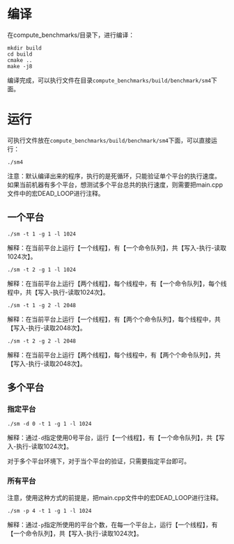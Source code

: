 # 编译

在compute_benchmarks/目录下，进行编译：

```
mkdir build
cd build
cmake ..
make -j8
```

编译完成，可以执行文件在目录`compute_benchmarks/build/benchmark/sm4`下面。


# 运行

可执行文件放在`compute_benchmarks/build/benchmark/sm4`下面，可以直接运行：

```
./sm4
```

注意：默认编译出来的程序，执行的是死循环，只能验证单个平台的执行速度。
如果当前机器有多个平台，想测试多个平台总共的执行速度，则需要把main.cpp文件中的宏DEAD_LOOP进行注释。

## 一个平台

```
./sm -t 1 -g 1 -l 1024
```

解释：在当前平台上运行【一个线程】，有【一个命令队列】，共【写入-执行-读取1024次】。

```
./sm -t 2 -g 1 -l 1024
```

解释：在当前平台上运行【两个线程】，每个线程中，有【一个命令队列】，每个线程中，共【写入-执行-读取1024次】。

```
./sm -t 1 -g 2 -l 2048
```

解释：在当前平台上运行【一个线程】，有【两个个命令队列】，每个线程中，共【写入-执行-读取2048次】。

```
./sm -t 2 -g 2 -l 2048
```

解释：在当前平台上运行【两个线程】，每个线程中，有【两个个命令队列】，共【写入-执行-读取2048次】。

## 多个平台

### 指定平台

```
./sm -d 0 -t 1 -g 1 -l 1024
```

解释：通过`-d`指定使用0号平台，运行【一个线程】，有【一个命令队列】，共【写入-执行-读取1024次】。

对于多个平台环境下，对于当个平台的验证，只需要指定平台即可。

### 所有平台

注意，使用这种方式的前提是，把main.cpp文件中的宏DEAD_LOOP进行注释。

```
./sm -p 4 -t 1 -g 1 -l 1024
```

解释：通过`-p`指定所使用的平台个数，在每一个平台上，运行【一个线程】，有【一个命令队列】，共【写入-执行-读取1024次】。